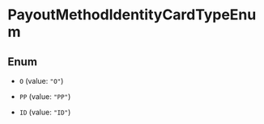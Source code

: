 

# PayoutMethodIdentityCardTypeEnum

## Enum


* `O` (value: `"O"`)

* `PP` (value: `"PP"`)

* `ID` (value: `"ID"`)



